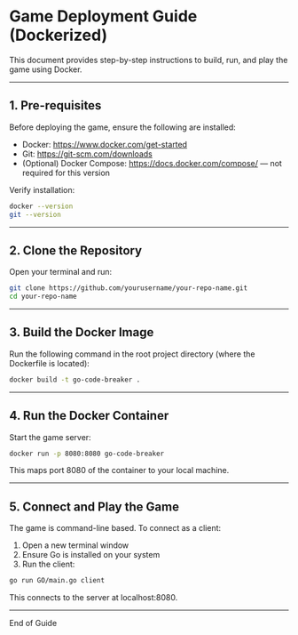 # Game Deployment Guide (Dockerized)

This document provides step-by-step instructions to build, run, and play the game using Docker.

---

## 1. Pre-requisites

Before deploying the game, ensure the following are installed:

- Docker: https://www.docker.com/get-started
- Git: https://git-scm.com/downloads
- (Optional) Docker Compose: https://docs.docker.com/compose/ — not required for this version

Verify installation:

```bash
docker --version
git --version
```

---

## 2. Clone the Repository

Open your terminal and run:

```bash
git clone https://github.com/yourusername/your-repo-name.git
cd your-repo-name
```

---

## 3. Build the Docker Image

Run the following command in the root project directory (where the Dockerfile is located):

```bash
docker build -t go-code-breaker .
```

---

## 4. Run the Docker Container

Start the game server:

```bash
docker run -p 8080:8080 go-code-breaker
```

This maps port 8080 of the container to your local machine.

---

## 5. Connect and Play the Game

The game is command-line based. To connect as a client:

1. Open a new terminal window
2. Ensure Go is installed on your system
3. Run the client:

```bash
go run GO/main.go client
```

This connects to the server at localhost:8080.

---

End of Guide